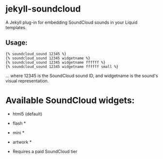 jekyll-soundcloud
=================

A Jekyll plug-in for embedding SoundCloud sounds in your Liquid templates.

## Usage:

    {% soundcloud_sound 12345 %}
    {% soundcloud_sound 12345 widgetname %}
    {% soundcloud_sound 12345 widgetname ffffff %}
    {% soundcloud_sound 12345 widgetname ffffff small %}

  ... where 12345 is the SoundCloud sound ID, and widgetname is the sound's visual representation.

# Available SoundCloud widgets:
 
  * html5 (default)
  * flash *
  * mini *
  * artwork *
  
  * Requires a paid SoundCloud tier

